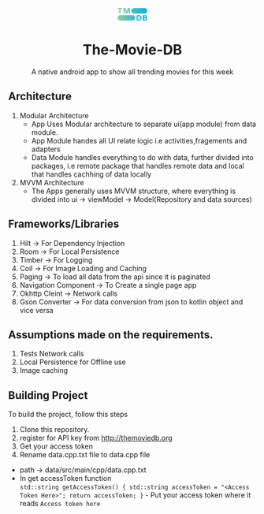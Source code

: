 
<div align = "center"> 

<p align="center"><img width=12% src="/images/logo.png"></p>

 # The-Movie-DB

A native android app to show all trending movies for this week
</div>

 ## Architecture
 1. Modular Architecture
    - App Uses Modular architecture to separate ui(app module) from data module.
    - App Module handes all UI relate logic i.e activities,fragements and adapters
    - Data Module handles everything to do with data, further divided into packages, i.e remote package that handles remote data and local that handles cachhing of data locally
 2. MVVM Architecture
    - The Apps generally uses MVVM structure, where everything is divided into ui -> viewModel -> Model(Repository and data sources)
    
 ## Frameworks/Libraries 
 1. Hilt -> For Dependency Injection
 2. Room -> For Local Persistence
 3. Timber -> For Logging
 4. Coil -> For Image Loading and Caching
 5. Paging -> To load all data from the api since it is paginated
 6. Navigation Component -> To Create a single page app 
 7. Okhttp Cleint -> Network calls
 8. Gson Converter ->  For data conversion from json to kotlin object and vice versa
 
 ## Assumptions made on the requirements.
 1. Tests Network calls
 2. Local Persistence for Offline use
 3. Image caching 
 
 ## Building Project
 To build the project, follow this steps
 1. Clone this repository.
 2. register for API key from http://themoviedb.org
 3. Get your access token
 4. Rename data.cpp.txt file to data.cpp file 
   - path -> data/src/main/cpp/data.cpp.txt
   - In get accessToken function <br/>
    ```
     std::string getAccessToken() {
    std::string accessToken = "<Access Token Here>";
    return accessToken;
}
    ```
    - Put your access token where it reads ```Access token here```
